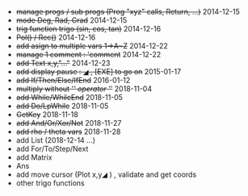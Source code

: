 - ~~manage progs / sub progs (Prog "xyz" calls, Return, ...)~~ 2014-12-15
- ~~mode Deg, Rad, Grad~~ 2014-12-15
- ~~trig function trigo (sin, cos, tan)~~ 2014-12-16
- ~~Pol() / Rec()~~ 2014-12-16
- ~~add asign to multiple vars  1→A~Z~~  2014-12-22
- ~~manage 1 comment : 'comment~~  2014-12-22
- ~~add Text x,y,"..."~~ 2014-12-23
- ~~add display pause : ◢ , [EXE] to go on~~ 2015-01-17
- ~~add If/Then/Else/IfEnd~~ 2016-01-12
- ~~multiply without '*' operator '*'~~ 2018-11-04
- ~~add While/WhileEnd~~ 2018-11-05
- ~~add Do/LpWhile~~ 2018-11-05
- ~~GetKey~~ 2018-11-18
- ~~add And/Or/Xor/Not~~ 2018-11-27
- ~~add rho / theta vars~~ 2018-11-28
- add List (2018-12-14 ...)
- add For/To/Step/Next
- add Matrix
- Ans
- add move cursor (Plot x,y◢ ) , validate and get coords
- other trigo functions